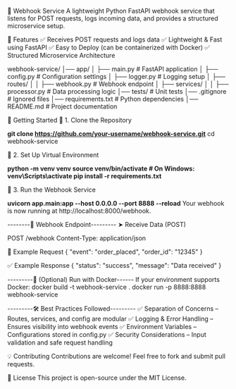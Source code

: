 🚀 Webhook Service
A lightweight Python FastAPI webhook service that listens for POST requests, logs incoming data, and provides a structured microservice setup.

📌 Features
✅ Receives POST requests and logs data
✅ Lightweight & Fast using FastAPI
✅ Easy to Deploy (can be containerized with Docker)
✅ Structured Microservice Architecture

webhook-service/
│── app/
│   ├── main.py            # FastAPI application
│   ├── config.py          # Configuration settings
│   ├── logger.py          # Logging setup
│   ├── routes/
│   │   ├── webhook.py     # Webhook endpoint
│   ├── services/
│   │   ├── processor.py   # Data processing logic
│── tests/                 # Unit tests
│── .gitignore             # Ignored files
│── requirements.txt       # Python dependencies
│── README.md              # Project documentation


🚀 Getting Started
🔹 1. Clone the Repository

**git clone https://github.com/your-username/webhook-service.git**
cd webhook-service

🔹 2. Set Up Virtual Environment

**python -m venv venv
source venv/bin/activate  # On Windows: venv\Scripts\activate
pip install -r requirements.txt**

🔹 3. Run the Webhook Service

**uvicorn app.main:app --host 0.0.0.0 --port 8888 --reload**
Your webhook is now running at http://localhost:8000/webhook.

--------📡 Webhook Endpoint---------
➤ Receive Data (POST)

POST /webhook
Content-Type: application/json

📩 Example Request
{
    "event": "order_placed",
    "order_id": "12345"
}

✅ Example Response
{
    "status": "success",
    "message": "Data received"
}

---------🐳 (Optional) Run with Docker------
If your environment supports Docker:
docker build -t webhook-service .
docker run -p 8888:8888 webhook-service


---------🛠 Best Practices Followed---------
✅ Separation of Concerns – Routes, services, and config are modular
✅ Logging & Error Handling – Ensures visibility into webhook events
✅ Environment Variables – Configurations stored in config.py
✅ Security Considerations – Input validation and safe request handling

💡 Contributing
Contributions are welcome! Feel free to fork and submit pull requests.

📜 License
This project is open-source under the MIT License.
